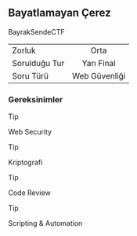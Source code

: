 ## Bayatlamayan Çerez

BayrakSendeCTF

|    |  |
| ------------- |:-------------:|
| Zorluk        | Orta          |
| Sorulduğu Tur | Yarı Final    |
| Soru Türü     | Web Güvenliği |
### Gereksinimler

> [!TIP]  
> Web Security

> [!TIP]
> Kriptografi

> [!TIP]
> Code Review

> [!TIP]
> Scripting & Automation



